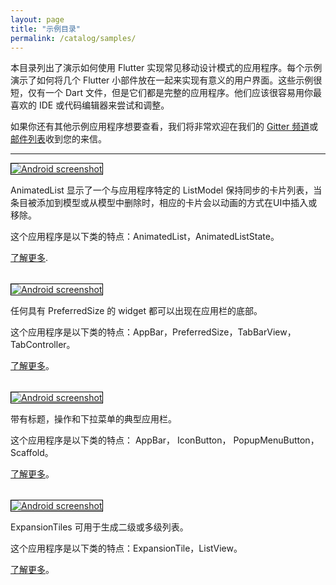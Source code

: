 ```yaml
---
layout: page
title: "示例目录"
permalink: /catalog/samples/
---
```


本目录列出了演示如何使用 Flutter 实现常见移动设计模式的应用程序。每个示例演示了如何将几个 Flutter 小部件放在一起来实现有意义的用户界面。这些示例很短，仅有一个 Dart 文件，但是它们都是完整的应用程序。他们应该很容易用你最喜欢的 IDE 或代码编辑器来尝试和调整。

如果你还有其他示例应用程序想要查看，我们将非常欢迎在我们的 [Gitter 频道](https://gitter.im/flutter/flutter)或[邮件列表](https://groups.google.com/d/forum/flutter-dev)收到您的来信。

---

<div class="container-fluid">
  <div class="row" style="margin-bottom: 32px">
    <a href="/catalog/samples/animated-list/">
      <div class="col-md-3">
        <img style="border:1px solid #000000" src="https://storage.googleapis.com/flutter-catalog/cb4a54db8fb3726bf4293b9cc5cb12ce16883803/animated_list_small.png" alt="Android screenshot" class="img-responsive">
      </div>
   </a>
    <div class="col-md-9">
      <p>
        AnimatedList 显示了一个与应用程序特定的 ListModel 保持同步的卡片列表，当条目被添加到模型或从模型中删除时，相应的卡片会以动画的方式在UI中插入或移除。
      </p>
      <p>
        这个应用程序是以下类的特点：AnimatedList，AnimatedListState。
      </p>
      <p>
        <a href="/catalog/samples/animated-list/">了解更多</a>.
      </p>
    </div>
  </div>

  <div class="row" style="margin-bottom: 32px">
    <a href="/catalog/samples/app-bar-bottom/">
      <div class="col-md-3">
        <img style="border:1px solid #000000" src="https://storage.googleapis.com/flutter-catalog/cb4a54db8fb3726bf4293b9cc5cb12ce16883803/app_bar_bottom_small.png" alt="Android screenshot" class="img-responsive">
      </div>
   </a>
    <div class="col-md-9">
      <p>
        任何具有 PreferredSize 的 widget 都可以出现在应用栏的底部。
      </p>
      <p>
        这个应用程序是以下类的特点：AppBar，PreferredSize，TabBarView，TabController。
      </p>
      <p>
        <a href="/catalog/samples/app-bar-bottom/">了解更多</a>。
      </p>
    </div>
  </div>

  <div class="row" style="margin-bottom: 32px">
    <a href="/catalog/samples/basic-app-bar/">
      <div class="col-md-3">
        <img style="border:1px solid #000000" src="https://storage.googleapis.com/flutter-catalog/cb4a54db8fb3726bf4293b9cc5cb12ce16883803/basic_app_bar_small.png" alt="Android screenshot" class="img-responsive">
      </div>
   </a>
    <div class="col-md-9">
      <p>
        带有标题，操作和下拉菜单的典型应用栏。
      </p>
      <p>
        这个应用程序是以下类的特点： AppBar， IconButton， PopupMenuButton， Scaffold。
      </p>
      <p>
        <a href="/catalog/samples/basic-app-bar/">了解更多</a>。
      </p>
    </div>
  </div>

  <div class="row" style="margin-bottom: 32px">
    <a href="/catalog/samples/expansion-tile-sample/">
      <div class="col-md-3">
        <img style="border:1px solid #000000" src="https://storage.googleapis.com/flutter-catalog/cb4a54db8fb3726bf4293b9cc5cb12ce16883803/expansion_tile_sample_small.png" alt="Android screenshot" class="img-responsive">
      </div>
   </a>
    <div class="col-md-9">
      <p>
        ExpansionTiles 可用于生成二级或多级列表。
      </p>
      <p>
        这个应用程序是以下类的特点：ExpansionTile，ListView。
      </p>
      <p>
        <a href="/catalog/samples/expansion-tile-sample/">了解更多</a>。
      </p>
    </div>
  </div>
</div>
